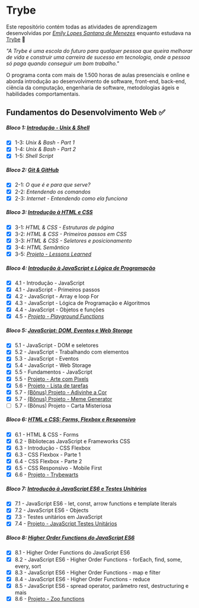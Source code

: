 # Trybe

Este repositório contém todas as atividades de aprendizagem desenvolvidas por _[Emily Lopes Santana de Menezes](https://www.linkedin.com/in/emilydemenezes/)_ enquanto estudava na [Trybe](https://www.betrybe.com/) :rocket:

_"A Trybe é uma escola do futuro para qualquer pessoa que queira melhorar de vida e construir uma carreira de sucesso em tecnologia, onde a pessoa só paga quando conseguir um bom trabalho."_

O programa conta com mais de 1.500 horas de aulas presenciais e online e aborda introdução ao desenvolvimento de software, front-end, back-end, ciência da computação, engenharia de software, metodologias ágeis e habilidades comportamentais.

## Fundamentos do Desenvolvimento Web :white_check_mark:

##### Bloco 1: [Introdução - Unix & Shell](https://github.com/emilylmenezes/trybe--exercises/tree/master/fundamentos/bloco-01-unix-%26-bash)

- [x] 1-3: _Unix & Bash - Part 1_
- [x] 1-4: _Unix & Bash - Part 2_
- [x] 1-5: _Shell Script_  

##### Bloco 2: [Git & GitHub](https://github.com/emilylmenezes/trybe--exercises/tree/master/fundamentos/bloco-02-Git%20%26%20Github-Internet)

- [x] 2-1: _O que é e para que serve?_
- [x] 2-2: _Entendendo os comandos_
- [x] 2-3: _Internet - Entendendo como ela funciona_

##### Bloco 3: [Introdução à HTML e CSS](https://github.com/emilylmenezes/trybe-exercicios/tree/main/fundamentos/bloco-3-introducao-a-html-e-css)

- [x] 3-1: _HTML & CSS - Estruturas de página_
- [x] 3-2: _HTML & CSS - Primeiros passos em CSS_
- [x] 3-3: _HTML & CSS - Seletores e posicionamento_
- [x] 3-4: _HTML Semântico_
- [X] 3-5: _[Projeto - Lessons Learned](https://github.com/tryber/sd-022-a-project-lessons-learned/pull/68)_

##### Bloco 4: [Introdução à JavaScript e Lógica de Programação](https://github.com/emilylmenezes/trybe-exercicios/tree/main/fundamentos/bloco-4-introducao-a-javascript-e-logica-de-programacao)
- [x] 4.1 - Introdução - JavaScript
- [x] 4.1 - JavaScript - Primeiros passos
- [x] 4.2 - JavaScript - Array e loop For
- [x] 4.3 - JavaScript - Lógica de Programação e Algoritmos
- [x] 4.4 - JavaScript - Objetos e funções
- [x] 4.5 - _[Projeto - Playground Functions](https://github.com/tryber/sd-022-a-project-playground-functions/tree/emily-menezes-playground-functions)_

##### Bloco 5: [JavaScript: DOM, Eventos e Web Storage](https://github.com/emilylmenezes/trybe-exercicios/tree/main/fundamentos/bloco-5-javascript-dom-eventos-e-web-storage/dia-1-javascript-dom-e-seletores)
- [x] 5.1 - JavaScript - DOM e seletores
- [x] 5.2 - JavaScript - Trabalhando com elementos
- [x] 5.3 - JavaScript - Eventos
- [x] 5.4 - JavaScript - Web Storage
- [x] 5.5 - Fundamentos - JavaScript 
- [x] 5.5 - [Projeto - Arte com Pixels](https://github.com/tryber/sd-022-a-project-pixels-art/tree/emily-menezes-project-pixels-art)
- [x] 5.6 - [Projeto - Lista de tarefas](https://github.com/tryber/sd-022-a-project-todo-list/tree/emily-menezes-todo-list)
- [x] 5.7 - [(Bônus) Projeto - Adivinhe a Cor](https://github.com/tryber/sd-022-a-project-color-guess/tree/emily-menezes-color-guess)
- [x] 5.7 - [(Bônus) Projeto - Meme Generator](https://github.com/tryber/sd-022-a-project-mistery-letter/tree/emily-menezes-mistery-letter)
- [ ] 5.7 - (Bônus) Projeto - Carta Misteriosa

##### Bloco 6: [HTML e CSS: Forms, Flexbox e Responsivo](https://github.com/emilylmenezes/trybe-exercicios/tree/main/fundamentos/bloco-6-html-e-css-forms-flexbox-e-responsivo)
- [x] 6.1 - HTML & CSS - Forms
- [x] 6.2 - Bibliotecas JavaScript e Frameworks CSS
- [x] 6.3 - Introdução - CSS Flexbox
- [x] 6.3 - CSS Flexbox - Parte 1
- [x] 6.4 - CSS Flexbox - Parte 2
- [x] 6.5 - CSS Responsivo - Mobile First
- [x] 6.6 - [Projeto - Trybewarts](https://github.com/tryber/sd-022-a-project-trybewarts/tree/emily-menezes-trybewarts)

##### Bloco 7: [Introdução à JavaScript ES6 e Testes Unitários](https://github.com/emilylmenezes/trybe-exercicios/tree/main/fundamentos/bloco-7-introducao-a-javascript-es6-e-testes-unitarios)
- [x] 7.1 - JavaScript ES6 - let, const, arrow functions e template literals
- [x] 7.2 - JavaScript ES6 - Objects
- [x] 7.3 - Testes unitários em JavaScript
- [x] 7.4 - [Projeto - JavaScript Testes Unitários](https://github.com/tryber/sd-022-a-project-js-unit-tests/tree/emily-menezes-project-js-unit-test)

##### Bloco 8: [Higher Order Functions do JavaScript ES6](https://github.com/emilylmenezes/trybe-exercicios/tree/main/fundamentos/bloco-8-higher-order-functions-do-javascript-es6)
- [x] 8.1 - Higher Order Functions do JavaScript ES6
- [x] 8.2 - JavaScript ES6 - Higher Order Functions - forEach, find, some, every, sort
- [x] 8.3 - JavaScript ES6 - Higher Order Functions - map e filter
- [x] 8.4 - JavaScript ES6 - Higher Order Functions - reduce
- [x] 8.5 - JavaScript ES6 - spread operator, parâmetro rest, destructuring e mais
- [x] 8.6 - [Projeto - Zoo functions](https://github.com/tryber/sd-022-a-project-zoo-functions/pull/75)
